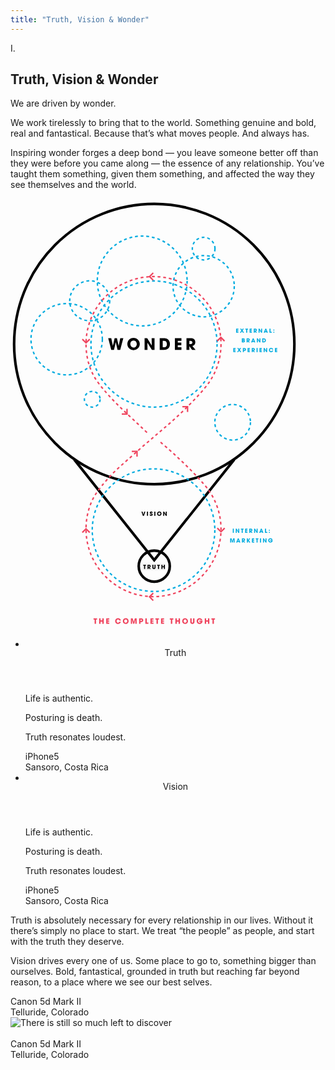 ```yaml
---
title: "Truth, Vision & Wonder"
---
```

<div class="contained">
  <div class="chapter-header" id="truth-vision-wonder">
    <div class="chapter-number">I.</div>
    <h2 class="chapter-name">Truth, Vision &amp; Wonder</h2>
  </div>
  <div class="chapter-copy display-serif contained center-block">
    <p>We are driven by wonder.</p>
    <p>We work tirelessly to bring that to the world. Something genuine and bold, real and fantastical. Because that’s what moves people. And always has.</p>
    <p>Inspiring wonder forges a deep bond &mdash; you leave someone better off than they were before you came along &mdash; the essence of any relationship. You’ve taught them something, given them something, and affected the way they see themselves and the world.</p>
  </div>
</div>

<div
  class="diagram"
  data-bottom-top=""
  data-20p-center-center="">
  <svg
    class="full contained center-block"
    version="1.1" id="images"
    xmlns="http://www.w3.org/2000/svg"
    xmlns:xlink="http://www.w3.org/1999/xlink" x="0px" y="0px"
    width="460px"
    height="689.436px"
    viewBox="0 0 460 689.436"
    enable-background="new 0 0 460 689.436"
    xml:space="preserve">
  <circle class="animate-svg" fill="none" stroke="#000000" stroke-width="4.1573" stroke-miterlimit="10" cx="230" cy="588.213" r="24.857"/>
  <polyline class="animate-svg" fill="none" stroke="#000000" stroke-width="4.1573" stroke-miterlimit="10" points="358.037,417.667 230,578.564
    101.962,417.668 "/>
  <rect x="210.726" y="583.112" fill="#F5F5F5" width="37.414" height="12.282"/>
  <g class="slide-up">
    <path d="M211.263,500.992l1.351,4.704h0.019l1.359-4.704h1.768l-2.248,6.707h-1.768l-2.238-6.707H211.263z"/>
    <path d="M218.33,500.992h1.713v6.707h-1.713V500.992z"/>
    <path d="M225.702,502.949c-0.036-0.227-0.091-0.652-0.616-0.652c-0.299,0-0.589,0.208-0.589,0.525c0,0.399,0.181,0.48,1.387,1.024
      c1.25,0.562,1.568,1.142,1.568,1.921c0,0.979-0.562,2.058-2.338,2.058c-1.939,0-2.42-1.269-2.42-2.13v-0.218h1.704
      c0,0.78,0.48,0.916,0.698,0.916c0.408,0,0.652-0.335,0.652-0.644c0-0.444-0.281-0.553-1.314-0.988
      c-0.471-0.19-1.641-0.662-1.641-1.922c0-1.26,1.224-1.976,2.348-1.976c0.662,0,1.377,0.245,1.813,0.761
      c0.398,0.49,0.426,0.943,0.444,1.323H225.702z"/>
    <path d="M230.085,500.992h1.713v6.707h-1.713V500.992z"/>
    <path d="M238.074,500.865c2.067,0,3.544,1.613,3.544,3.48s-1.468,3.48-3.553,3.48c-2.111,0-3.525-1.677-3.525-3.399
      c0-0.444,0.063-0.943,0.263-1.432C235.155,502.125,236.197,500.865,238.074,500.865z M238.101,506.321
      c1.214,0,1.803-1.105,1.803-1.967c0-0.87-0.589-1.985-1.821-1.985c-1.188,0-1.831,1.015-1.831,1.958
      C236.252,505.36,236.95,506.321,238.101,506.321z"/>
    <path d="M244.362,500.992h1.478l2.592,4.214l0.019-0.018l-0.073-4.196h1.64v6.707h-1.486l-2.556-4.079l-0.019,0.009l0.046,4.07
      h-1.641V500.992z"/>
  </g>
  <g class="slide-up">
    <path d="M161.235,223.443l2.524,12.264h0.051l2.779-12.264h3.697l2.729,12.315h0.051l2.575-12.315h4.87l-4.997,18.868h-4.233
      l-2.83-12.213h-0.051l-2.83,12.213h-4.36l-4.87-18.868H161.235z"/>
    <path d="M196.877,223.086c5.813,0,9.97,4.539,9.97,9.791s-4.131,9.791-9.995,9.791c-5.941,0-9.919-4.717-9.919-9.562
      c0-1.25,0.179-2.652,0.74-4.029C188.667,226.63,191.599,223.086,196.877,223.086z M196.953,238.436
      c3.417,0,5.074-3.111,5.074-5.533c0-2.448-1.657-5.584-5.125-5.584c-3.34,0-5.15,2.856-5.15,5.508
      C191.752,235.733,193.715,238.436,196.953,238.436z"/>
    <path d="M214.544,223.443h4.156l7.292,11.856l0.051-0.051l-0.204-11.805h4.615v18.868h-4.181l-7.19-11.474l-0.051,0.025
      l0.128,11.448h-4.615V223.443z"/>
    <path d="M238.738,223.443h6.247c2.116,0,5.89,0,8.337,3.519c1.3,1.785,1.734,3.799,1.734,5.865c0,5.15-2.55,9.485-9.715,9.485
      h-6.604V223.443z M243.558,238.079h2.065c3.595,0,4.615-2.499,4.615-5.176c0-1.071-0.229-2.422-0.917-3.493
      c-0.561-0.841-1.53-1.734-3.672-1.734h-2.09V238.079z"/>
    <path d="M263.009,223.443h10.479v4.232h-5.864v2.933h5.686v4.232h-5.686v3.238h5.864v4.232h-10.479V223.443z"/>
    <path d="M281.569,223.443h5.967c3.314,0,4.589,0.408,5.813,1.352c1.555,1.224,2.32,3.212,2.32,5.15
      c0,2.167-1.122,5.354-4.691,5.941l5.125,6.425h-5.507l-4.36-6.094h-0.051v6.094h-4.615V223.443z M286.185,232.928h1.708
      c2.83,0,3.162-1.785,3.162-2.703c0-1.708-1.25-2.55-3.111-2.55h-1.759V232.928z"/>
  </g>
  <g class="slide-up">
    <path d="M213.712,587.546h-1.324v-1.504h4.351v1.504h-1.314v5.203h-1.713V587.546z"/>
    <path d="M219.246,586.042h2.121c1.178,0,1.631,0.145,2.066,0.48c0.553,0.435,0.825,1.142,0.825,1.831
      c0,0.771-0.399,1.903-1.668,2.112l1.822,2.284h-1.958l-1.55-2.166h-0.018v2.166h-1.641V586.042z M220.887,589.413h0.607
      c1.006,0,1.124-0.634,1.124-0.961c0-0.607-0.444-0.906-1.106-0.906h-0.625V589.413z"/>
    <path d="M228.678,586.042v4.051c0,0.453,0.027,1.278,0.87,1.278c0.852,0,0.852-0.743,0.852-1.278v-4.051h1.713v4.051
      c0,1.124-0.245,1.623-0.671,2.058c-0.435,0.444-1.042,0.725-1.876,0.725c-0.49,0-1.378-0.118-1.931-0.716
      c-0.553-0.607-0.671-1.079-0.671-2.066v-4.051H228.678z"/>
    <path d="M235.935,587.546h-1.323v-1.504h4.351v1.504h-1.314v5.203h-1.713V587.546z"/>
    <path d="M241.469,586.042h1.713v2.52h2.193v-2.52h1.713v6.707h-1.713v-2.683h-2.193v2.683h-1.713V586.042z"/>
  </g>
  <g class="slide-up">
    <path fill="#EF435D" d="M134.586,673.773h-1.733v-1.971h5.698v1.971h-1.721v6.814h-2.244V673.773z"/>
    <path fill="#EF435D" d="M141.829,671.803h2.244v3.3h2.873v-3.3h2.244v8.785h-2.244v-3.514h-2.873v3.514h-2.244V671.803z"/>
    <path fill="#EF435D" d="M153.156,671.803h4.879v1.971h-2.73v1.365h2.647v1.97h-2.647v1.508h2.73v1.971h-4.879V671.803z"/>
    <path fill="#EF435D" d="M176.557,677.299c-0.511,2.078-2.315,3.455-4.44,3.455c-2.754,0-4.63-2.196-4.63-4.57
      c0-2.244,1.733-4.547,4.606-4.547c2.754,0,4.227,2.125,4.464,3.502h-2.351c-0.249-0.653-0.914-1.532-2.125-1.532
      c-1.508,0-2.351,1.318-2.351,2.564c0,1.33,0.902,2.611,2.362,2.611c1.401,0,1.971-1.175,2.113-1.484H176.557z"/>
    <path fill="#EF435D" d="M184.346,671.636c2.707,0,4.642,2.113,4.642,4.559c0,2.446-1.923,4.559-4.654,4.559
      c-2.766,0-4.618-2.196-4.618-4.452c0-0.582,0.083-1.234,0.344-1.875C180.523,673.287,181.889,671.636,184.346,671.636z
       M184.382,678.783c1.591,0,2.362-1.448,2.362-2.576c0-1.14-0.771-2.6-2.386-2.6c-1.555,0-2.398,1.33-2.398,2.564
      C181.96,677.524,182.874,678.783,184.382,678.783z"/>
    <path fill="#EF435D" d="M192.575,671.803h2.885l1.745,5.781h0.023l1.721-5.781h2.897v8.785h-2.066l0.071-6.577l-0.024-0.024
      l-1.875,6.601h-1.484l-1.876-6.601l-0.023,0.024l0.071,6.577h-2.065V671.803z"/>
    <path fill="#EF435D" d="M205.813,671.803h2.873c1.626,0,2.232,0.249,2.707,0.641c0.688,0.57,1.032,1.436,1.032,2.327
      c0,0.89-0.368,1.828-0.926,2.303c-0.605,0.51-1.199,0.76-2.564,0.76h-0.973v2.754h-2.149V671.803z M207.962,675.863h0.914
      c0.427,0,1.401,0,1.401-1.057c0-1.033-0.997-1.033-1.484-1.033h-0.831V675.863z"/>
    <path fill="#EF435D" d="M215.799,671.803h2.244v6.814h2.6v1.971h-4.844V671.803z"/>
    <path fill="#EF435D" d="M223.896,671.803h4.879v1.971h-2.73v1.365h2.647v1.97h-2.647v1.508h2.73v1.971h-4.879V671.803z"/>
    <path fill="#EF435D" d="M233.597,673.773h-1.733v-1.971h5.698v1.971h-1.721v6.814h-2.244V673.773z"/>
    <path fill="#EF435D" d="M240.839,671.803h4.879v1.971h-2.73v1.365h2.647v1.97h-2.647v1.508h2.73v1.971h-4.879V671.803z"/>
    <path fill="#EF435D" d="M256.583,673.773h-1.733v-1.971h5.698v1.971h-1.721v6.814h-2.244V673.773z"/>
    <path fill="#EF435D" d="M263.826,671.803h2.244v3.3h2.873v-3.3h2.243v8.785h-2.243v-3.514h-2.873v3.514h-2.244V671.803z"/>
    <path fill="#EF435D" d="M279.402,671.636c2.707,0,4.642,2.113,4.642,4.559c0,2.446-1.923,4.559-4.653,4.559
      c-2.766,0-4.618-2.196-4.618-4.452c0-0.582,0.083-1.234,0.345-1.875C275.58,673.287,276.945,671.636,279.402,671.636z
       M279.438,678.783c1.591,0,2.363-1.448,2.363-2.576c0-1.14-0.772-2.6-2.387-2.6c-1.555,0-2.397,1.33-2.397,2.564
      C277.017,677.524,277.931,678.783,279.438,678.783z"/>
    <path fill="#EF435D" d="M289.852,671.803v5.306c0,0.594,0.036,1.674,1.14,1.674c1.116,0,1.116-0.973,1.116-1.674v-5.306h2.244
      v5.306c0,1.472-0.32,2.125-0.878,2.695c-0.57,0.582-1.365,0.95-2.458,0.95c-0.641,0-1.804-0.154-2.528-0.938
      c-0.724-0.795-0.878-1.413-0.878-2.707v-5.306H289.852z"/>
    <path fill="#EF435D" d="M307.257,675.589c0.012,0.154,0.012,0.285,0.012,0.463c0,2.944-2.255,4.713-4.689,4.713
      c-2.659,0-4.666-2.078-4.666-4.606c0-2.624,2.113-4.523,4.701-4.523c2.101,0,3.905,1.413,4.393,3.11h-2.517
      c-0.344-0.617-0.985-1.14-1.935-1.14c-1.104,0-2.398,0.819-2.398,2.552c0,1.84,1.306,2.636,2.41,2.636
      c1.116,0,1.864-0.558,2.102-1.413h-2.624v-1.793H307.257z"/>
    <path fill="#EF435D" d="M310.808,671.803h2.244v3.3h2.873v-3.3h2.243v8.785h-2.243v-3.514h-2.873v3.514h-2.244V671.803z"/>
    <path fill="#EF435D" d="M323.192,673.773h-1.733v-1.971h5.698v1.971h-1.721v6.814h-2.244V673.773z"/>
  </g>
  <circle class="animate-svg"  fill="none" stroke="#000000" stroke-width="4.1573" stroke-miterlimit="10" cx="230" cy="232.886" r="224.215"/>
  <circle class="spinning" fill="none" stroke="#00ABDF" stroke-width="2.2676" stroke-miterlimit="10" stroke-dasharray="4.5353" cx="228.866" cy="530.614" r="98.071"/>
  <circle class="spinning" fill="none" stroke="#00ABDF" stroke-width="2.2676" stroke-miterlimit="10" stroke-dasharray="4.5353" cx="229.622" cy="232.88" r="100.905"/>
  <g class="slide-up">
    <path fill="#00ABDF" d="M355.637,528.22h1.713v6.707h-1.713V528.22z"/>
    <path fill="#00ABDF" d="M360.381,528.22h1.478l2.592,4.214l0.018-0.018l-0.072-4.196h1.641v6.707h-1.486l-2.556-4.079l-0.018,0.009
      l0.045,4.07h-1.641V528.22z"/>
    <path fill="#00ABDF" d="M369.886,529.725h-1.323v-1.504h4.351v1.504H371.6v5.203h-1.713V529.725z"/>
    <path fill="#00ABDF" d="M375.42,528.22h3.726v1.504h-2.085v1.042h2.021v1.504h-2.021v1.151h2.085v1.504h-3.726V528.22z"/>
    <path fill="#00ABDF" d="M382.023,528.22h2.121c1.178,0,1.631,0.145,2.066,0.48c0.553,0.435,0.825,1.142,0.825,1.831
      c0,0.771-0.399,1.903-1.668,2.112l1.822,2.284h-1.958l-1.55-2.166h-0.018v2.166h-1.641V528.22z M383.664,531.592h0.607
      c1.006,0,1.124-0.634,1.124-0.961c0-0.607-0.444-0.906-1.106-0.906h-0.625V531.592z"/>
    <path fill="#00ABDF" d="M389.761,528.22h1.478l2.592,4.214l0.019-0.018l-0.073-4.196h1.64v6.707h-1.486l-2.556-4.079l-0.019,0.009
      l0.046,4.07h-1.641V528.22z"/>
    <path fill="#00ABDF" d="M400.127,533.958l-0.354,0.97h-1.84l2.692-6.707h1.351l2.665,6.707h-1.858l-0.326-0.97H400.127z
       M400.599,532.598h1.404l-0.688-2.293h-0.009h-0.019L400.599,532.598z"/>
    <path fill="#00ABDF" d="M407.194,528.22h1.713v5.203h1.985v1.504h-3.698V528.22z"/>
    <path fill="#00ABDF" d="M414.985,531.438h-1.568v-1.541h1.568V531.438z M414.985,534.927h-1.568v-1.541h1.568V534.927z"/>
    <path fill="#00ABDF" d="M351.483,543.716h2.203l1.332,4.414h0.019l1.314-4.414h2.211v6.707h-1.577l0.055-5.021l-0.018-0.018
      l-1.432,5.04h-1.133l-1.432-5.04l-0.018,0.018l0.054,5.021h-1.577V543.716z"/>
    <path fill="#00ABDF" d="M363.265,549.453l-0.354,0.97h-1.84l2.691-6.707h1.351l2.665,6.707h-1.858l-0.326-0.97H363.265z
       M363.736,548.093h1.405l-0.688-2.293h-0.009h-0.018L363.736,548.093z"/>
    <path fill="#00ABDF" d="M370.286,543.716h2.121c1.178,0,1.631,0.145,2.066,0.48c0.553,0.435,0.825,1.142,0.825,1.831
      c0,0.771-0.399,1.903-1.667,2.112l1.822,2.284h-1.958l-1.55-2.166h-0.018v2.166h-1.641V543.716z M371.927,547.087h0.607
      c1.006,0,1.124-0.634,1.124-0.961c0-0.607-0.444-0.906-1.106-0.906h-0.625V547.087z"/>
    <path fill="#00ABDF" d="M378.205,543.716h1.713v3.018h0.018l1.894-3.018h1.795l-2.221,3.344l2.366,3.363h-2.003l-1.831-2.9h-0.018
      v2.9h-1.713V543.716z"/>
    <path fill="#00ABDF" d="M386.25,543.716h3.726v1.504h-2.085v1.042h2.021v1.504h-2.021v1.151h2.085v1.504h-3.726V543.716z"/>
    <path fill="#00ABDF" d="M393.661,545.22h-1.324v-1.504h4.351v1.504h-1.314v5.203h-1.713V545.22z"/>
    <path fill="#00ABDF" d="M399.194,543.716h1.713v6.707h-1.713V543.716z"/>
    <path fill="#00ABDF" d="M403.938,543.716h1.478l2.592,4.214l0.018-0.018l-0.072-4.196h1.641v6.707h-1.486l-2.556-4.079
      l-0.018,0.009l0.045,4.07h-1.641V543.716z"/>
    <path fill="#00ABDF" d="M419.479,546.607c0.009,0.118,0.009,0.218,0.009,0.354c0,2.248-1.722,3.598-3.58,3.598
      c-2.03,0-3.562-1.586-3.562-3.517c0-2.003,1.613-3.453,3.589-3.453c1.604,0,2.982,1.079,3.354,2.375h-1.921
      c-0.263-0.471-0.753-0.87-1.478-0.87c-0.843,0-1.831,0.625-1.831,1.949c0,1.405,0.997,2.012,1.84,2.012
      c0.852,0,1.423-0.426,1.604-1.079h-2.003v-1.369H419.479z"/>
  </g>
  <g class="slide-up">
    <path fill="#00ABDF" d="M360.943,208.161h3.725v1.504h-2.084v1.042h2.021v1.504h-2.021v1.151h2.084v1.504h-3.725V208.161z"/>
    <path fill="#00ABDF" d="M373.447,208.161l-2.048,3.172l2.32,3.535h-1.94l-1.45-2.375l-1.377,2.375h-1.913l2.348-3.571l-2.076-3.136
      h1.94l1.151,1.912l1.115-1.912H373.447z"/>
    <path fill="#00ABDF" d="M377.052,209.665h-1.323v-1.504h4.351v1.504h-1.314v5.203h-1.713V209.665z"/>
    <path fill="#00ABDF" d="M382.585,208.161h3.725v1.504h-2.084v1.042h2.021v1.504h-2.021v1.151h2.084v1.504h-3.725V208.161z"/>
    <path fill="#00ABDF" d="M389.188,208.161h2.121c1.179,0,1.632,0.145,2.066,0.48c0.553,0.435,0.825,1.142,0.825,1.831
      c0,0.771-0.399,1.903-1.668,2.112l1.822,2.284h-1.958l-1.55-2.166h-0.019v2.166h-1.641V208.161z M390.829,211.532h0.607
      c1.006,0,1.124-0.634,1.124-0.961c0-0.607-0.444-0.906-1.105-0.906h-0.626V211.532z"/>
    <path fill="#00ABDF" d="M396.926,208.161h1.478l2.592,4.214l0.018-0.018l-0.072-4.196h1.641v6.707h-1.486l-2.556-4.079
      l-0.018,0.009l0.045,4.07h-1.641V208.161z"/>
    <path fill="#00ABDF" d="M407.292,213.898l-0.354,0.97h-1.84l2.692-6.707h1.351l2.665,6.707h-1.858l-0.326-0.97H407.292z
       M407.764,212.538h1.405l-0.689-2.293h-0.009h-0.018L407.764,212.538z"/>
    <path fill="#00ABDF" d="M414.359,208.161h1.713v5.203h1.985v1.504h-3.698V208.161z"/>
    <path fill="#00ABDF" d="M422.15,211.378h-1.568v-1.541h1.568V211.378z M422.15,214.868h-1.568v-1.541h1.568V214.868z"/>
    <path fill="#00ABDF" d="M370.091,223.656h2.066c1.133,0,1.659,0.109,2.148,0.652c0.299,0.308,0.399,0.716,0.399,1.106
      c0,0.517-0.235,1.042-0.779,1.351c1.078,0.38,1.105,1.278,1.105,1.559c0,0.535-0.208,1.124-0.616,1.459
      c-0.616,0.517-1.061,0.58-2.193,0.58h-2.13V223.656z M371.731,226.203h0.607c0.236,0,0.725,0,0.725-0.535
      c0-0.508-0.462-0.508-0.725-0.508h-0.607V226.203z M371.731,228.859h0.807c0.217,0,0.852,0,0.852-0.644
      c0-0.58-0.58-0.58-0.852-0.58h-0.807V228.859z"/>
    <path fill="#00ABDF" d="M377.773,223.656h2.121c1.178,0,1.631,0.145,2.066,0.48c0.553,0.435,0.825,1.142,0.825,1.831
      c0,0.771-0.399,1.903-1.667,2.112l1.822,2.284h-1.958l-1.55-2.166h-0.018v2.166h-1.641V223.656z M379.414,227.028h0.607
      c1.006,0,1.124-0.634,1.124-0.961c0-0.607-0.444-0.906-1.106-0.906h-0.625V227.028z"/>
    <path fill="#00ABDF" d="M387.178,229.394l-0.354,0.97h-1.84l2.692-6.707h1.351l2.665,6.707h-1.858l-0.326-0.97H387.178z
       M387.649,228.034h1.405l-0.689-2.293h-0.009h-0.018L387.649,228.034z"/>
    <path fill="#00ABDF" d="M394.2,223.656h1.478l2.592,4.214l0.018-0.018l-0.072-4.196h1.64v6.707h-1.486l-2.556-4.079l-0.018,0.009
      l0.045,4.07H394.2V223.656z"/>
    <path fill="#00ABDF" d="M402.808,223.656h2.221c0.752,0,2.094,0,2.964,1.25c0.462,0.635,0.616,1.351,0.616,2.085
      c0,1.831-0.906,3.372-3.453,3.372h-2.348V223.656z M404.521,228.859h0.734c1.278,0,1.641-0.889,1.641-1.84
      c0-0.38-0.082-0.861-0.327-1.242c-0.199-0.299-0.543-0.616-1.305-0.616h-0.743V228.859z"/>
    <path fill="#00ABDF" d="M356.458,239.152h3.725v1.504h-2.084v1.042h2.021v1.504h-2.021v1.151h2.084v1.504h-3.725V239.152z"/>
    <path fill="#00ABDF" d="M368.962,239.152l-2.048,3.172l2.32,3.535h-1.94l-1.45-2.375l-1.377,2.375h-1.913l2.348-3.571l-2.076-3.136
      h1.94l1.151,1.912l1.115-1.912H368.962z"/>
    <path fill="#00ABDF" d="M371.76,239.152h2.193c1.242,0,1.704,0.19,2.066,0.489c0.526,0.435,0.789,1.097,0.789,1.776
      c0,0.68-0.281,1.396-0.707,1.759c-0.462,0.39-0.916,0.58-1.958,0.58H373.4v2.103h-1.641V239.152z M373.4,242.251h0.698
      c0.326,0,1.069,0,1.069-0.807c0-0.789-0.762-0.789-1.133-0.789H373.4V242.251z"/>
    <path fill="#00ABDF" d="M379.343,239.152h3.726v1.504h-2.085v1.042h2.021v1.504h-2.021v1.151h2.085v1.504h-3.726V239.152z"/>
    <path fill="#00ABDF" d="M385.946,239.152h2.121c1.178,0,1.631,0.145,2.066,0.48c0.553,0.435,0.825,1.142,0.825,1.831
      c0,0.771-0.399,1.903-1.668,2.112l1.822,2.284h-1.958l-1.55-2.166h-0.018v2.166h-1.641V239.152z M387.587,242.523h0.607
      c1.006,0,1.124-0.634,1.124-0.961c0-0.607-0.444-0.906-1.106-0.906h-0.625V242.523z"/>
    <path fill="#00ABDF" d="M393.684,239.152h1.713v6.707h-1.713V239.152z"/>
    <path fill="#00ABDF" d="M398.427,239.152h3.725v1.504h-2.084v1.042h2.021v1.504h-2.021v1.151h2.084v1.504h-3.725V239.152z"/>
    <path fill="#00ABDF" d="M405.03,239.152h1.478l2.592,4.214l0.018-0.018l-0.072-4.196h1.641v6.707H409.2l-2.556-4.079l-0.018,0.009
      l0.045,4.07h-1.641V239.152z"/>
    <path fill="#00ABDF" d="M420.382,243.348c-0.39,1.586-1.767,2.638-3.39,2.638c-2.103,0-3.535-1.677-3.535-3.49
      c0-1.713,1.323-3.471,3.517-3.471c2.103,0,3.227,1.623,3.408,2.674h-1.794c-0.19-0.499-0.698-1.169-1.623-1.169
      c-1.151,0-1.794,1.006-1.794,1.958c0,1.015,0.689,1.994,1.804,1.994c1.07,0,1.504-0.897,1.613-1.133H420.382z"/>
    <path fill="#00ABDF" d="M423.09,239.152h3.726v1.504h-2.085v1.042h2.021v1.504h-2.021v1.151h2.085v1.504h-3.726V239.152z"/>
  </g>
  <polyline class="animate-svg-short" fill="none" stroke="#EF435D" stroke-width="2.2676" stroke-miterlimit="10" points="126.749,225.086 120.839,230.997
    114.931,225.086 "/>
  <polyline class="animate-svg-short" fill="none" stroke="#EF435D" stroke-width="2.2676" stroke-miterlimit="10" points="186.393,336.453 186.393,344.809
    178.035,344.809 "/>
  <polyline class="animate-svg-short" fill="none" stroke="#EF435D" stroke-width="2.2676" stroke-miterlimit="10" points="194.078,404.691 202.436,404.691
    202.435,413.047 "/>
  <polyline class="animate-svg-short" fill="none" stroke="#EF435D" stroke-width="2.2676" stroke-miterlimit="10" points="274.953,333.03 283.311,333.03
    283.311,341.387 "/>
  <polyline class="animate-svg-short" fill="none" stroke="#EF435D" stroke-width="2.2676" stroke-miterlimit="10" points="114.931,534.41 120.84,528.5
    126.749,534.41 "/>
  <polyline class="animate-svg-short" fill="none" stroke="#EF435D" stroke-width="2.2676" stroke-miterlimit="10" points="342.716,527.367 336.806,533.275
    330.897,527.367 "/>
  <polyline class="animate-svg-short" fill="none" stroke="#EF435D" stroke-width="2.2676" stroke-miterlimit="10" points="228.376,643.244 222.466,637.334
    228.376,631.424 "/>
  <polyline class="animate-svg-short" fill="none" stroke="#EF435D" stroke-width="2.2676" stroke-miterlimit="10" points="228.376,130.806 222.466,124.897
    228.376,118.987 "/>
  <polyline class="animate-svg-short" fill="none" stroke="#EF435D" stroke-width="2.2676" stroke-miterlimit="10" points="330.646,228.11 336.555,222.201
    342.465,228.11 "/>
  <circle class="spinning" fill="none" stroke="#00ABDF" stroke-width="2.2676" stroke-miterlimit="10" stroke-dasharray="4.5353" cx="309.057" cy="140.323" r="48.98"/>
  <circle class="spinning" fill="none" stroke="#00ABDF" stroke-width="2.2676" stroke-miterlimit="10" stroke-dasharray="4.5353" cx="89.874" cy="225.156" r="57.095"/>
  <circle class="spinning" fill="none" stroke="#00ABDF" stroke-width="2.2676" stroke-miterlimit="10" stroke-dasharray="4.5353" cx="210.726" cy="131.976" r="71.872"/>
  <circle class="spinning" fill="none" stroke="#00ABDF" stroke-width="2.2676" stroke-miterlimit="10" stroke-dasharray="4.5353" cx="126.749" cy="163.706" r="31.983"/>
  <circle class="spinning" fill="none" stroke="#00ABDF" stroke-width="2.2676" stroke-miterlimit="10" stroke-dasharray="4.5353" cx="355.44" cy="358.035" r="28.504"/>
  <circle class="spinning" fill="none" stroke="#00ABDF" stroke-width="2.2676" stroke-miterlimit="10" stroke-dasharray="4.5353" cx="309.057" cy="80.177" r="18.125"/>
  <circle class="spinning" fill="none" stroke="#00ABDF" stroke-width="2.2676" stroke-miterlimit="10" stroke-dasharray="4.5353" cx="130.795" cy="321.224" r="12.561"/>
  <path class="spinning" fill="none" stroke="#EF435D" stroke-width="2.2676" stroke-miterlimit="10" stroke-dasharray="4.5353" d="M218.374,374.488
    c-30.477-29.377-53.977-48.336-77.432-78.846c-13.256-17.243-20.103-39.355-20.103-62.763c0-59.638,48.346-107.982,107.983-107.982
    s107.983,48.345,107.983,107.982c0,23.573-7.553,45.382-20.372,63.138c-13.729,19.019-46.964,51.72-70.83,71.498l-36.481,31.27
    c-32.183,29.239-44.726,36.985-68.181,67.495c-13.256,17.241-20.103,39.354-20.103,62.762c0,59.638,48.346,107.983,107.983,107.983
    s107.983-48.346,107.983-107.983c0-23.572-7.553-45.381-20.372-63.137c-13.729-19.018-52.854-56.5-76.719-76.276"/>
  </svg>
</div>

<div class="contained">
  <div class="full slider">
    <ul class="slides">
      <li class="slide about-truth-slide yellow-bg">
        <img src="/assets/images/about/slide-1.jpg" alt="" class="full" />
        <div class="white-text display-serif center-align">
          <div class="scale-text">
            <header>Truth</header>
            <p>Life is authentic.</p>
            <p>Posturing is death.</p>
            <p>Truth resonates loudest.</p>
          </div>
        </div>
        <figcaption class="grey-caption">iPhone5<br />Sansoro, Costa Rica</figcaption>
      </li>
      <li class="slide about-truth-slide yellow-bg">
        <img src="/assets/images/about/slide-2.jpg" alt="" class="full" />
        <div class="display-serif center-align">
          <div class="scale-text">
            <header>Vision</header>
            <p>Life is authentic.</p>
            <p>Posturing is death.</p>
            <p>Truth resonates loudest.</p>
          </div>
        </div>
        <figcaption class="grey-caption">iPhone5<br />Sansoro, Costa Rica</figcaption>
      </li>
    </ul>
  </div>
</div>

<div class="chapter-copy display-serif contained center-block">
  <p>Truth is absolutely necessary for every relationship in our lives. Without it there’s simply no place to start. We treat “the people” as people, and start with the truth they deserve.</p>

  <p>Vision drives every one of us. Some place to go to, something bigger than ourselves. Bold, fantastical, grounded in truth but reaching far beyond reason, to a place where we see our best selves.</p>
</div>

<figcaption class="grey-caption">Canon 5d Mark II<br />Telluride, Colorado</figcaption>
<img src="/assets/images/about/discover.jpg" alt="There is still so much left to discover" class="full" />

<div class="space-illustration">
  <img src="/assets/images/about/space.jpg"
    alt=""
    class="full space"
    data-anchor-target=".space-illustration"
    data-bottom-top="transform: translateY(0%)"
    data-top-bottom="transform: translateY(-10%)" />
  <img src="/assets/images/about/illustration.png"
    alt=""
    class="full illustration"
    data-anchor-target=".space-illustration"
    data-bottom-top="top: 100px"
    data-top-bottom="top: -100px" />
</div>
<figcaption class="grey-caption">Canon 5d Mark II<br />Telluride, Colorado</figcaption>
